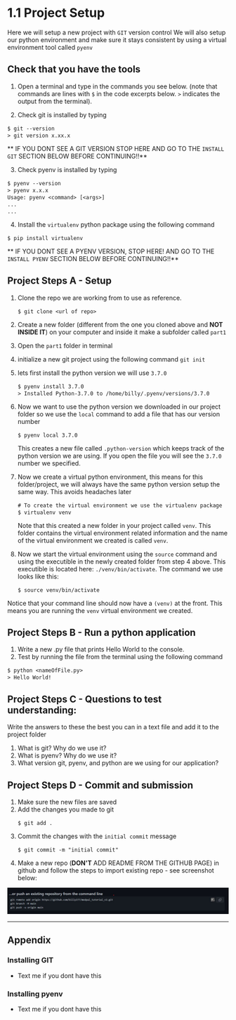 # 1.1 Project Setup

Here we will setup a new project with `GIT` version control
We will also setup our python environment and make sure it stays consistent by using a virtual environment tool called `pyenv`

## Check that you have the tools

1. Open a terminal and type in the commands you see below. (note that commands are lines with `$` in the code excerpts below. `>` indicates the output from the terminal).

2. Check git is installed by typing

```
$ git --version
> git version x.xx.x
```

** IF YOU DONT SEE A GIT VERSION STOP HERE AND GO TO THE `INSTALL GIT` SECTION BELOW BEFORE CONTINUING!!**

3. Check pyenv is installed by typing

```
$ pyenv --version
> pyenv x.x.x
Usage: pyenv <command> [<args>]
...
...
```

4. Install the `virtualenv` python package using the following command

```
$ pip install virtualenv
```

** IF YOU DONT SEE A PYENV VERSION, STOP HERE! AND GO TO THE `INSTALL PYENV` SECTION BELOW BEFORE CONTINUING!!**

## Project Steps A - Setup

1. Clone the repo we are working from to use as reference.

   ```
   $ git clone <url of repo>
   ```

2. Create a new folder (different from the one you cloned above and **NOT INSIDE IT**) on your computer and inside it make a subfolder called `part1`
3. Open the `part1` folder in terminal
4. initialize a new git project using the following command
   `git init`
5. lets first install the python version we will use `3.7.0`

   ```
   $ pyenv install 3.7.0
   > Installed Python-3.7.0 to /home/billy/.pyenv/versions/3.7.0
   ```

6. Now we want to use the python version we downloaded in our project folder so we use the `local` command to add a file that has our version number

   ```
   $ pyenv local 3.7.0
   ```

   This creates a new file called `.python-version` which keeps track of the python version we are using. If you open the file you will see the `3.7.0` number we specified.

7. Now we create a virtual python environment, this means for this folder/project, we will always have the same python version setup the same way. This avoids headaches later

   ```
   # To create the virtual environment we use the virtualenv package
   $ virtualenv venv
   ```

   Note that this created a new folder in your project called `venv`. This folder contains the virtual environment related information and the name of the virtual environment we created is called `venv`.

8. Now we start the virtual environment using the `source` command and using the executible in the newly created folder from step 4 above. This executible is located here: `./venv/bin/activate`. The command we use looks like this:

   ```
   $ source venv/bin/activate
   ```

Notice that your command line should now have a `(venv)` at the front. This means you are running the `venv` virtual environment we created.

## Project Steps B - Run a python application

1. Write a new .py file that prints Hello World to the console.
2. Test by running the file from the terminal using the following command

```
$ python <nameOfFile.py>
> Hello World!
```

## Project Steps C - Questions to test understanding:

Write the answers to these the best you can in a text file and add it to the project folder

1. What is git? Why do we use it?
2. What is pyenv? Why do we use it?
3. What version git, pyenv, and python are we using for our application?

## Project Steps D - Commit and submission

1. Make sure the new files are saved
2. Add the changes you made to git
   ```
   $ git add .
   ```
3. Commit the changes with the `initial commit` message
   ```
   $ git commit -m "initial commit"
   ```
4. Make a new repo (**DON'T** ADD README FROM THE GITHUB PAGE) in github and follow the steps to import existing repo - see screenshot below:

![screenshot_from_github](../images/push_existing_repo.jpg)

---

## Appendix

### Installing GIT

- Text me if you dont have this

### Installing pyenv

- Text me if you dont have this
